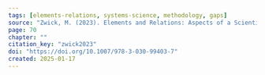 ```yaml
---
tags: [elements-relations, systems-science, methodology, gaps]
source: "Zwick, M. (2023). Elements and Relations: Aspects of a Scientific Metaphysics (Vol. 35). Springer International Publishing."
page: 70
chapter: ""
citation_key: "zwick2023"
doi: "https://doi.org/10.1007/978-3-030-99403-7"
created: 2025-01-17
---
```


